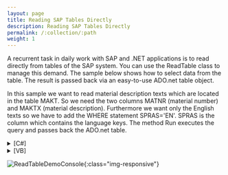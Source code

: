 ```yaml
---
layout: page
title: Reading SAP Tables Directly
description: Reading SAP Tables Directly
permalink: /:collection/:path
weight: 1
---
```


A recurrent task in daily work with SAP and .NET applications is to read directly from tables of the SAP system. You can use the ReadTable class to manage this demand. The sample below shows how to select data from the table. The result is passed back via an easy-to-use ADO.net table object.

In this sample we want to read material description texts which are located in the table MAKT. So we need the two columns MATNR (material number) and MAKTX (material description). Furthermore we want only the English texts so we have to add the WHERE statement SPRAS='EN'. SPRAS is the column which contains the language keys. The method Run executes the query and passes back the ADO.net table.

<details>
<summary>[C#]</summary>
{% highlight csharp %}
using System;
using ERPConnect;
using System.Data;
  
class Class1
{
    static void Main(string[] args)
    {
        R3Connection con = new R3Connection("SAPServer",00,"SAPUser","Password","DE","800");
        con.Open(false);
  
        ERPConnect.Utils.ReadTable table = new ERPConnect.Utils.ReadTable(con);
        table.AddField("MATNR");
        table.AddField("MAKTX");
        table.WhereClause = "SPRAS = 'EN'";    
        table.TableName = "MAKT";
        table.RowCount = 10;
  
        table.Run();
  
        DataTable resulttable = table.Result;
  
        for(int i=0; i < resulttable.Rows.Count;i++)
        {
            Console.WriteLine(
                resulttable.Rows[i]["MATNR"].ToString() + " " +
                resulttable.Rows[i]["MAKTX"].ToString());
        }
  
        Console.ReadLine();
  
    }
}
{% endhighlight %}
</details>

<details>
<summary>[VB]</summary>
{% highlight visualbasic %}
Imports ERPConnect
Imports System.Data
  
Module Module1
  
    Sub Main()
        Dim con As New R3Connection
        con.Host = "SAPServer"
        con.SystemNumber = 00
        con.UserName = "SAPUSer"
        con.Password = "Password"
        con.Client = "100"
        con.Language = "EN"
  
        con.Open(False)
  
        Dim table As New ERPConnect.Utils.ReadTable(con)
  
        table.AddField("MATNR")
        table.AddField("MAKTX")
  
        table.WhereClause = "SPRAS = 'DE'"
  
        table.TableName = "MAKT"
        table.RowCount = 10
  
        table.Run()
  
        Dim resulttable As DataTable
        resulttable = table.Result
  
        Dim i As Integer
  
        For i = 0 To resulttable.Rows.Count - 1
            Console.WriteLine( _
                CStr(resulttable.Rows(i)(0)) + " " + _
                CStr(resulttable.Rows(i)(1)))
        Next
  
        Console.ReadLine()
  
    End Sub
  
End Module
{% endhighlight %}
</details>

![ReadTableDemoConsole](/img/contents/ReadTableDemoConsole.jpg){:class="img-responsive"}

